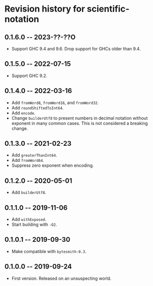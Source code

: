 # Revision history for scientific-notation

## 0.1.6.0 -- 2023-??-??O

* Support GHC 9.4 and 9.6. Drop support for GHCs older than 9.4.

## 0.1.5.0 -- 2022-07-15

* Support GHC 9.2.

## 0.1.4.0 -- 2022-03-16

* Add `fromWord8`, `fromWord16`, and `fromWord32`.
* Add `roundShiftedToInt64`.
* Add `encode`.
* Change `builderUtf8` to present numbers in decimal notation without exponent
  in many common cases. This is not considered a breaking change.

## 0.1.3.0 -- 2021-02-23

* Add `greaterThanInt64`.
* Add `fromWord64`.
* Suppress zero exponent when encoding.

## 0.1.2.0 -- 2020-05-01

* Add `builderUtf8`.

## 0.1.1.0 -- 2019-11-06

* Add `withExposed`.
* Start building with `-O2`.

## 0.1.0.1 -- 2019-09-30

* Make compatible with `bytesmith-0.3`.

## 0.1.0.0 -- 2019-09-24

* First version. Released on an unsuspecting world.
